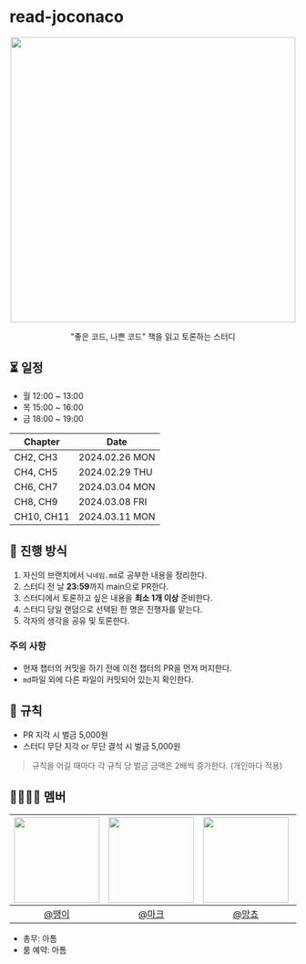 # read-joconaco
<div align=center>
  <img src="https://github.com/2024-woowacourse-study/read-joconaco/assets/101033262/5fcbb487-0adf-432a-b3b5-c98f4e9ac9da" height=500></img>

  "좋은 코드, 나쁜 코드" 책을 읽고 토론하는 스터디

</div>

## ⏳ 일정
- 월 12:00 ~ 13:00
- 목 15:00 ~ 16:00
- 금 18:00 ~ 19:00

|Chapter|Date|
|--|--|
|CH2, CH3|2024.02.26 MON|
|CH4, CH5|2024.02.29 THU|
|CH6, CH7|2024.03.04 MON|
|CH8, CH9|2024.03.08 FRI|
|CH10, CH11|2024.03.11 MON|

## 📗 진행 방식
1. 자신의 브랜치에서 `닉네임.md`로 공부한 내용을 정리한다.
2. 스터디 전 날 **23:59**까지 main으로 PR한다.
3. 스터디에서 토론하고 싶은 내용을 **최소 1개 이상** 준비한다.
4. 스터디 당일 랜덤으로 선택된 한 명은 진행자를 맡는다.
5. 각자의 생각을 공유 및 토론한다.

### 주의 사항
- 현재 챕터의 커밋을 하기 전에 이전 챕터의 PR을 먼저 머지한다.
- `md`파일 외에 다른 파일이 커밋되어 있는지 확인한다.

## 🧨 규칙
- PR 지각 시 벌금 5,000원
- 스터디 무단 지각 or 무단 결석 시 벌금 5,000원
> 규칙을 어길 때마다 각 규칙 당 벌금 금액은 2배씩 증가한다. (개인마다 적용)

## 👨‍👨‍👦‍👦 멤버
|<img src="https://avatars.githubusercontent.com/u/110461155?v=4" width=150>|<img src="https://avatars.githubusercontent.com/u/93831492?v=4" width=150>|<img src="https://avatars.githubusercontent.com/u/64410384?v=4" width=150>|<img src="https://avatars.githubusercontent.com/u/119468757?v=4" width=150>|<img src="https://avatars.githubusercontent.com/u/39932141?v=4" width=150>|<img src="https://avatars.githubusercontent.com/u/101033262?v=4" width=150>|
|:--:|:--:|:--:|:--:|:--:|:--:|
|[@땡이](https://github.com/J-I-H-O)|[@마크](https://github.com/seunghye218)|[@망쵸](https://github.com/3Juhwan)|[@뽀로로](https://github.com/jcoding-play)|[@아톰](https://github.com/le2sky)|[@프린](https://github.com/GIVEN53)|

- 총무: 아톰
- 룸 예약: 아톰
